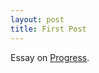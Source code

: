 ```yaml
---
layout: post
title: First Post
---
```


Essay on [Progress](https://docs.google.com/document/d/18rKhVQy834IhJgOY4IWaCi4ttxeV_830O8tXCX9kHEs/edit?usp=sharing).


